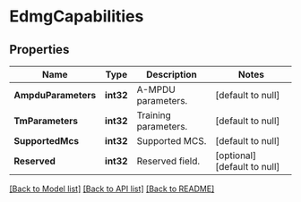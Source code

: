 # EdmgCapabilities

## Properties
Name | Type | Description | Notes
------------ | ------------- | ------------- | -------------
**AmpduParameters** | **int32** | A-MPDU parameters. | [default to null]
**TmParameters** | **int32** | Training parameters. | [default to null]
**SupportedMcs** | **int32** | Supported MCS. | [default to null]
**Reserved** | **int32** | Reserved field. | [optional] [default to null]

[[Back to Model list]](../README.md#documentation-for-models) [[Back to API list]](../README.md#documentation-for-api-endpoints) [[Back to README]](../README.md)


